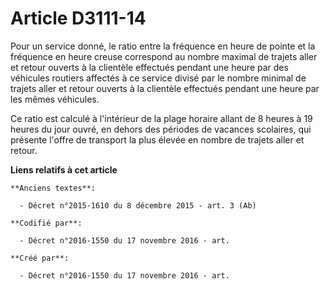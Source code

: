 # Article D3111-14

Pour un service donné, le ratio entre la fréquence en heure de pointe et la fréquence en heure creuse correspond au nombre
maximal de trajets aller et retour ouverts à la clientèle effectués pendant une heure par des véhicules routiers affectés à
ce service divisé par le nombre minimal de trajets aller et retour ouverts à la clientèle effectués pendant une heure par les
mêmes véhicules.

Ce ratio est calculé à l'intérieur de la plage horaire allant de 8 heures à 19 heures du jour ouvré, en dehors des périodes
de vacances scolaires, qui présente l'offre de transport la plus élevée en nombre de trajets aller et retour.

**Liens relatifs à cet article**

	**Anciens textes**:

	  - Décret n°2015-1610 du 8 décembre 2015 - art. 3 (Ab)

	**Codifié par**:

	  - Décret n°2016-1550 du 17 novembre 2016 - art.

	**Créé par**:

	  - Décret n°2016-1550 du 17 novembre 2016 - art.
